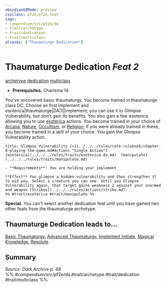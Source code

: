 ```yaml
---
obsidianUIMode: preview
cssclass: pf2e,pf2e-feat
tags:
- compendium/src/pf2e/da
- trait/archetype
- trait/dedication
- trait/multiclass
aliases: ["Thaumaturge Dedication"]
---
```

# Thaumaturge Dedication  *Feat 2*  
[archetype](../../rules/traits/archetype.md)  [dedication](../../rules/traits/dedication.md)  [multiclass](../../rules/traits/multiclass.md)  

- **Prerequisites**: Charisma 14

You've uncovered basic thaumaturgy. You become trained in thaumaturge class DC. Choose an first implement and esoterica|thaumaturge|DA|1||implement; you can use it to Glimpse Vulnerability, but don't gain its benefits. You also gain a few esoterica, allowing you to use [esoterica](../../rules/traits/esoterica-da.md) actions. You become trained in your choice of [Arcana](../skills.md#Arcana), [Nature](../skills.md#Nature), [Occultism](../skills.md#Occultism), or [Religion](../skills.md#Religion); if you were already trained in these, you become trained in a skill of your choice. You gain the Glimpse Vulnerability action.

```ad-embed-ability
title: Glimpse Vulnerability [>](../../../rules/core-rulebook/chapter-9-playing-the-game.md#Actions "Single Action")
[esoterica](../../../rules/traits/esoterica-da.md)  [manipulate](../../../rules/traits/manipulate.md)  

- **Requirements**: You are holding your implement

**Effect** You glimpse a hidden vulnerability and then strengthen it to aid you. Select a creature you can see. Until you Glimpse Vulnerability again, that target gains weakness 2 against your unarmed and weapon [Strikes](../../../rules/actions/strike.md).  
%% #trait/esoterica #trait/manipulate %%
```

**Special.** You can't select another dedication feat until you have gained two other feats from the thaumaturge archetype.

## Thaumaturge Dedication leads to...

[Basic Thaumaturgy](basic-thaumaturgy-da.md), [Advanced Thaumaturgy](advanced-thaumaturgy-da.md), [Implement Initiate](implement-initiate-da.md), [Magical Knowledge](magical-knowledge-da.md), [Resolute](resolute-da.md)

## Summary

*Source: Dark Archive p. 49*  
%% #compendium/src/pf2e/da #trait/archetype #trait/dedication #trait/multiclass %%
